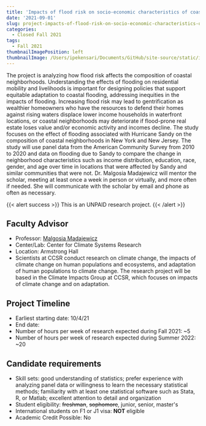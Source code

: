 ```yaml
---
title: 'Impacts of flood risk on socio-economic characteristics of coastal neighborhoods'
date: '2021-09-01'
slug: project-impacts-of-flood-risk-on-socio-economic-characteristics-of-coastal-neighborhoods
categories:
  - Closed Fall 2021
tags:
  - Fall 2021
thumbnailImagePosition: left
thumbnailImage: /Users/ipekensari/Documents/GitHub/site-source/static/img/construction.png
---
```

The project is analyzing how flood risk affects the composition of coastal neighborhoods. Understanding the effects of flooding on residential mobility and livelihoods is important for designing policies that support equitable adaptation to coastal flooding, addressing inequities in the impacts of flooding. Increasing flood risk may lead to gentrification as wealthier homeowners who have the resources to defend their homes against rising waters displace lower income households in waterfront locations, or coastal neighborhoods may deteriorate if flood-prone real estate loses value and/or economic activity and incomes decline. The study focuses on the effect of flooding associated with Hurricane Sandy on the composition of coastal neighborhoods in New York and New Jersey. The study will use panel data from the American Community Survey from 2010 to 2020 and data on flooding due to Sandy to compare the change in neighborhood characteristics such as income distribution, education, race, gender, and age over time in locations that were affected by Sandy and similar communities that were not. Dr. Malgosia Madajewicz will mentor the scholar, meeting at least once a week in person or virtually, and more often if needed. She will communicate with the scholar by email and phone as often as necessary.

<!--more-->

{{< alert success >}}
This is an UNPAID research project.
{{< /alert >}}

## Faculty Advisor
+ Professor: [Malgosia Madajewicz](https://ccsr.columbia.edu)
+ Center/Lab: Center for Climate Systems Research
+ Location: Armstrong Hall
+ Scientists at CCSR conduct research on climate change, the impacts of climate change on human populations and ecosystems, and adaptation of human populations to climate change. The research project will be based in the Climate Impacts Group at CCSR, which focuses on impacts of climate change and on adaptation.

## Project Timeline
+ Earliest starting date: 10/4/21
+ End date: 
+ Number of hours per week of research expected during Fall 2021: ~5
+ Number of hours per week of research expected during Summer 2022: ~20

## Candidate requirements
+ Skill sets: good understanding of statistics; prefer experience with analyzing panel data or willingness to learn the necessary statistical methods; familiarity with at least one statistical software such as Stata, R, or Matlab; excellent attention to detail and organization
+ Student eligibility: ~~freshman~~, ~~sophomore~~, junior, senior, master's
+ International students on F1 or J1 visa: **NOT** eligible
+ Academic Credit Possible: No


